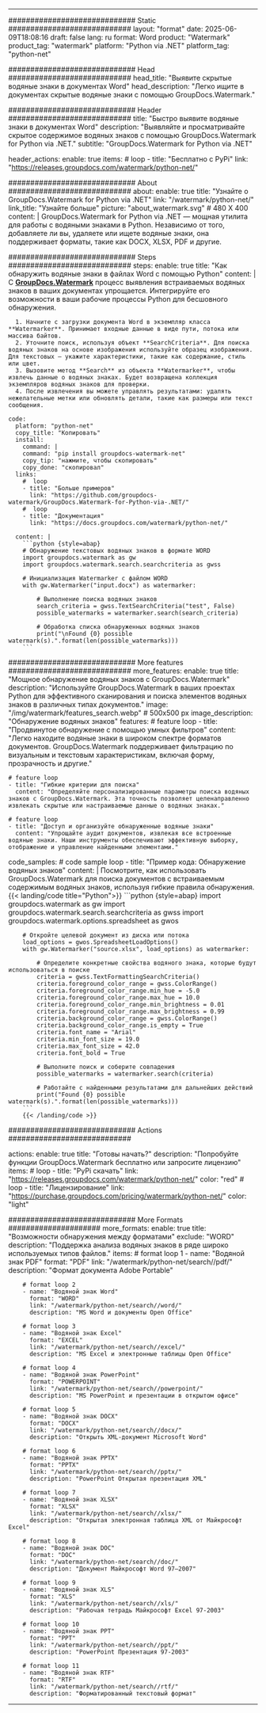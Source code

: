 
---
############################# Static ############################
layout: "format"
date:  2025-06-09T18:08:16
draft: false
lang: ru
format: Word
product: "Watermark"
product_tag: "watermark"
platform: "Python via .NET"
platform_tag: "python-net"

############################# Head ############################
head_title: "Выявите скрытые водяные знаки в документах Word"
head_description: "Легко ищите в документах скрытые водяные знаки с помощью GroupDocs.Watermark."

############################# Header ############################
title: "Быстро выявите водяные знаки в документах Word" 
description: "Выявляйте и просматривайте скрытое содержимое водяных знаков с помощью GroupDocs.Watermark for Python via .NET."
subtitle: "GroupDocs.Watermark for Python via .NET" 

header_actions:
  enable: true
  items:
    #  loop
    - title: "Бесплатно с PyPi"
      link: "https://releases.groupdocs.com/watermark/python-net/"
      
############################# About ############################
about:
    enable: true
    title: "Узнайте о GroupDocs.Watermark for Python via .NET"
    link: "/watermark/python-net/"
    link_title: "Узнайте больше"
    picture: "about_watermark.svg" # 480 X 400
    content: |
       GroupDocs.Watermark for Python via .NET — мощная утилита для работы с водяными знаками в Python. Независимо от того, добавляете ли вы, удаляете или ищете водяные знаки, она поддерживает форматы, такие как DOCX, XLSX, PDF и другие.

############################# Steps ############################
steps:
    enable: true
    title: "Как обнаружить водяные знаки в файлах Word с помощью Python"
    content: |
      С **[GroupDocs.Watermark](https://products.groupdocs.com/watermark/python-net/)** процесс выявления встраиваемых водяных знаков в ваших документах упрощается. Интегрируйте его возможности в ваши рабочие процессы Python для бесшовного обнаружения.
      
      1. Начните с загрузки документа Word в экземпляр класса **Watermarker**. Принимает входные данные в виде пути, потока или массива байтов.
      2. Уточните поиск, используя объект **SearchCriteria**. Для поиска водяных знаков на основе изображения используйте образец изображения. Для текстовых — укажите характеристики, такие как содержание, стиль или цвет.
      3. Вызовите метод **Search** из объекта **Watermarker**, чтобы извлечь данные о водяных знаках. Будет возвращена коллекция экземпляров водяных знаков для проверки.
      4. После извлечения вы можете управлять результатами: удалять нежелательные метки или обновлять детали, такие как размеры или текст сообщения.
   
    code:
      platform: "python-net"
      copy_title: "Копировать"
      install:
        command: |
        command: "pip install groupdocs-watermark-net"
        copy_tip: "нажмите, чтобы скопировать"
        copy_done: "скопировал"
      links:
        #  loop
        - title: "Больше примеров"
          link: "https://github.com/groupdocs-watermark/GroupDocs.Watermark-for-Python-via-.NET/"
        #  loop
        - title: "Документация"
          link: "https://docs.groupdocs.com/watermark/python-net/"
          
      content: |
        ```python {style=abap}
        # Обнаружение текстовых водяных знаков в формате WORD
        import groupdocs.watermark as gw
        import groupdocs.watermark.search.searchcriteria as gwss

        # Инициализация Watermarker с файлом WORD
        with gw.Watermarker("input.docx") as watermarker:

            # Выполнение поиска водяных знаков
            search_criteria = gwss.TextSearchCriteria("test", False)
            possible_watermarks = watermarker.search(search_criteria)

            # Обработка списка обнаруженных водяных знаков
            print("\nFound {0} possible watermark(s).".format(len(possible_watermarks)))
        ```            

############################# More features ############################
more_features:
  enable: true
  title: "Мощное обнаружение водяных знаков с GroupDocs.Watermark"
  description: "Используйте GroupDocs.Watermark в ваших проектах Python для эффективного сканирования и поиска элементов водяных знаков в различных типах документов."
  image: "/img/watermark/features_search.webp" # 500x500 px
  image_description: "Обнаружение водяных знаков"
  features:
    # feature loop
    - title: "Продвинутое обнаружение с помощью умных фильтров"
      content: "Легко находите водяные знаки в широком спектре форматов документов. GroupDocs.Watermark поддерживает фильтрацию по визуальным и текстовым характеристикам, включая форму, прозрачность и другие."

    # feature loop
    - title: "Гибкие критерии для поиска"
      content: "Определяйте персонализированные параметры поиска водяных знаков с GroupDocs.Watermark. Эта точность позволяет целенаправленно извлекать скрытые или настраиваемые данные о водяных знаках."

    # feature loop
    - title: "Доступ и организуйте обнаруженные водяные знаки"
      content: "Упрощайте аудит документов, извлекая все встроенные водяные знаки. Наши инструменты обеспечивают эффективную выборку, отображение и управление найденными элементами."
      
  code_samples:
    # code sample loop
    - title: "Пример кода: Обнаружение водяных знаков"
      content: |
        Посмотрите, как использовать GroupDocs.Watermark для поиска документов с встраиваемым содержимым водяных знаков, используя гибкие правила обнаружения.
        {{< landing/code title="Python">}}
        ```python {style=abap}
        import groupdocs.watermark as gw
        import groupdocs.watermark.search.searchcriteria as gwss
        import groupdocs.watermark.options.spreadsheet as gwos

        # Откройте целевой документ из диска или потока
        load_options = gwos.SpreadsheetLoadOptions()
        with gw.Watermarker("source.xlsx", load_options) as watermarker:

            # Определите конкретные свойства водяного знака, которые будут использоваться в поиске
            criteria = gwss.TextFormattingSearchCriteria()
            criteria.foreground_color_range = gwss.ColorRange()
            criteria.foreground_color_range.min_hue = -5.0
            criteria.foreground_color_range.max_hue = 10.0
            criteria.foreground_color_range.min_brightness = 0.01
            criteria.foreground_color_range.max_brightness = 0.99
            criteria.background_color_range = gwss.ColorRange()
            criteria.background_color_range.is_empty = True
            criteria.font_name = "Arial"
            criteria.min_font_size = 19.0
            criteria.max_font_size = 42.0
            criteria.font_bold = True

            # Выполните поиск и соберите совпадения
            possible_watermarks = watermarker.search(criteria)

            # Работайте с найденными результатами для дальнейших действий
            print("Found {0} possible watermark(s).".format(len(possible_watermarks)))
        ```
        {{< /landing/code >}}


############################# Actions ############################

actions:
  enable: true
  title: "Готовы начать?"
  description: "Попробуйте функции GroupDocs.Watermark бесплатно или запросите лицензию"
  items:
    #  loop
    - title: "PyPi скачать"
      link: "https://releases.groupdocs.com/watermark/python-net/"
      color: "red"
        #  loop
    - title: "Лицензирование"
      link: "https://purchase.groupdocs.com/pricing/watermark/python-net/"
      color: "light"


############################# More Formats #####################
more_formats:
    enable: true
    title: "Возможности обнаружения между форматами"
    exclude: "WORD"
    description: "Поддержка анализа водяных знаков в ряде широко используемых типов файлов."
    items: 
        # format loop 1
        - name: "Водяной знак PDF"
          format: "PDF"
          link: "/watermark/python-net/search//pdf/"
          description: "Формат документа Adobe Portable"

        # format loop 2
        - name: "Водяной знак Word"
          format: "WORD"
          link: "/watermark/python-net/search//word/"
          description: "MS Word и документы Open Office"
          
        # format loop 3
        - name: "Водяной знак Excel"
          format: "EXCEL"
          link: "/watermark/python-net/search//excel/"
          description: "MS Excel и электронные таблицы Open Office"

        # format loop 4
        - name: "Водяной знак PowerPoint"
          format: "POWERPOINT"
          link: "/watermark/python-net/search//powerpoint/"
          description: "MS PowerPoint и презентации в открытом офисе"

        # format loop 5
        - name: "Водяной знак DOCX"
          format: "DOCX"
          link: "/watermark/python-net/search//docx/"
          description: "Открыть XML-документ Microsoft Word"
          
        # format loop 6
        - name: "Водяной знак PPTX"
          format: "PPTX"
          link: "/watermark/python-net/search//pptx/"
          description: "PowerPoint Открытая презентация XML"
          
        # format loop 7
        - name: "Водяной знак XLSX"
          format: "XLSX"
          link: "/watermark/python-net/search//xlsx/"
          description: "Открытая электронная таблица XML от Майкрософт Excel"

        # format loop 8
        - name: "Водяной знак DOC"
          format: "DOC"
          link: "/watermark/python-net/search//doc/"
          description: "Документ Майкрософт Word 97—2007"

        # format loop 9
        - name: "Водяной знак XLS"
          format: "XLS"
          link: "/watermark/python-net/search//xls/"
          description: "Рабочая тетрадь Майкрософт Excel 97-2003"

        # format loop 10
        - name: "Водяной знак PPT"
          format: "PPT"
          link: "/watermark/python-net/search//ppt/"
          description: "PowerPoint Презентация 97-2003"

        # format loop 11
        - name: "Водяной знак RTF"
          format: "RTF"
          link: "/watermark/python-net/search//rtf/"
          description: "Форматированный текстовый формат"

---
